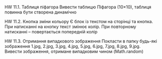 HW 11.1. Таблиця піфагора
Вивести таблицю Піфагора (10×10), таблиця повинна бути створена динамічно

HW 11.2. Кнопка зміни кольору
Є блок із текстом на сторінці та кнопка. При натисканні на кнопку текст змінює колір. При повторному натисканні – повертається попередній колір

HW 11.3. Отримання випадкового зображення
Покласти в папку будь-які зображення 1.jpg, 2.jpg, 3.jpg, 4.jpg, 5.jpg, 6.jpg, 7.jpg, 8.jpg, 9.jpg. Вивести зображення, отримане випадковим чином (Math.random)
